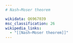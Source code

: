 ```yaml
---
# Nash–Moser theorem

wikidata: Q6967039
msc_classification: 26
wikipedia_links:
  - "[[Nash–Moser theorem]]"
---
```

